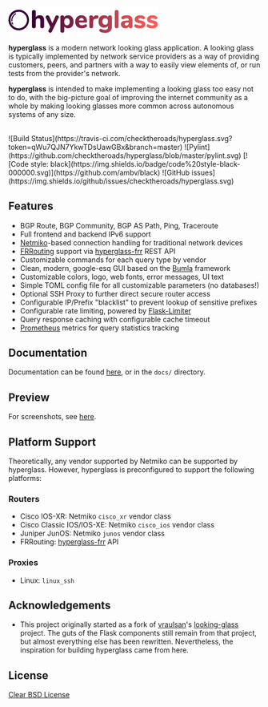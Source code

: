 <img src="logo.png" width=300></img>

**hyperglass** is a modern network looking glass application. A looking glass is typically implemented by network service providers as a way of providing customers, peers, and partners with a way to easily view elements of, or run tests from the provider's network.

**hyperglass** is intended to make implementing a looking glass too easy not to do, with the big-picture goal of improving the internet community as a whole by making looking glasses more common across autonomous systems of any size.

<br>
![Build Status](https://travis-ci.com/checktheroads/hyperglass.svg?token=qWu7QJN7YkwTDsUawGBx&branch=master)
![Pylint](https://github.com/checktheroads/hyperglass/blob/master/pylint.svg)
[![Code style: black](https://img.shields.io/badge/code%20style-black-000000.svg)](https://github.com/ambv/black)
![GitHub issues](https://img.shields.io/github/issues/checktheroads/hyperglass.svg)

## Features

-   BGP Route, BGP Community, BGP AS Path, Ping, Traceroute
-   Full frontend and backend IPv6 support
-   [Netmiko](https://github.com/ktbyers/netmiko)-based connection handling for traditional network devices
-   [FRRouting](https://frrouting.org/) support via [hyperglass-frr](https://github.com/checktheroads/hyperglass-frr) REST API
-   Customizable commands for each query type by vendor
-   Clean, modern, google-esq GUI based on the [Bumla](https://bulma.io) framework
-   Customizable colors, logo, web fonts, error messages, UI text
-   Simple TOML config file for all customizable parameters (no databases!)
-   Optional SSH Proxy to further direct secure router access
-   Configurable IP/Prefix "blacklist" to prevent lookup of sensitive prefixes
-   Configurable rate limiting, powered by [Flask-Limiter](https://github.com/alisaifee/flask-limiter)
-   Query response caching with configurable cache timeout
-   [Prometheus](https://prometheus.io/) metrics for query statistics tracking

## Documentation

Documentation can be found [here](https://hyperglass.readthedocs.io), or in the `docs/` directory.

## Preview

For screenshots, see [here](https://hyperglass.readthedocs.io/en/latest/screenshots/).

## Platform Support

Theoretically, any vendor supported by Netmiko can be supported by hyperglass. However, hyperglass is preconfigured to support the following platforms:

### Routers

-   Cisco IOS-XR: Netmiko `cisco_xr` vendor class
-   Cisco Classic IOS/IOS-XE: Netmiko `cisco_ios` vendor class
-   Juniper JunOS: Netmiko `junos` vendor class
-   FRRouting: [hyperglass-frr](https://github.com/checktheroads/hyperglass-frr) API

### Proxies

-   Linux: `linux_ssh`

## Acknowledgements

-   This project originally started as a fork of [vraulsan](https://github.com/vraulsan)'s [looking-glass](https://github.com/vraulsan/looking-glass) project. The guts of the Flask components still remain from that project, but almost everything else has been rewritten. Nevertheless, the inspiration for building hyperglass came from here.

## License

[Clear BSD License](https://github.com/checktheroads/hyperglass/master/LICENSE)
